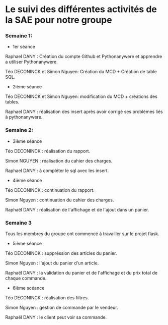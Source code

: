 # Le suivi des différentes activités de la SAE pour notre groupe

### Semaine 1: 
* 1er séance

Raphael DANY   : Création du compte Github et Pythonanywere et apprendre a utiliser Pythonanywere.  

Téo DECONINCK et Simon Nguyen: Création du MCD  + Création de table SQL. 


* 2ième séance 
 
Téo DECONINCK et Simon Nguyen: modification du MCD + créations des tables. 

Raphael DANY : réalisation des insert après avoir corrigé ses problèmes liés à pythonanywere.

 
### Semaine 2:
 
 * 3ième séance 
 
 Téo DECONINCK  : réalisation du rapport. 
 
 Simon NGUYEN  : réalisation du cahier des charges. 
 
 Raphael DANY  : à compléter le sql avec les insert. 
  
 * 4ième séance
 
 Téo DECONINCK : continuation du rapport. 
 
 Simon Nguyen : continuation du cahier des charges. 
 
 Raphaël DANY : réalisation de l'affichage et de l'ajout dans un panier. 
 
### Semaine 3
 Tous les membres du groupe ont commencé à travailler sur le projet flask. 

 * 5ième séance 
 
 Téo DECONINCK : suppréssion des articles du panier. 
 
 Simon Nguyen : l'ajout du panier d'un article. 
 
 Raphaël DANY : la validation du panier et de l'affichage et du prix total de chaque commande. 
 
 
 * 6ième scéance 
 
 Téo DECONINCK : réalisation des filtres.
 
 Simon Nguyen : gestion de commande par le vendeur.
 
 Raphaël DANY : le client peut voir sa commande. 
